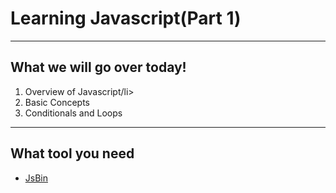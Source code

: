 <!-- Created by Ethan Chiu November, 17, 2015 . Inspired by SoloLearn's Javascript App-->
<b><h1>Learning Javascript(Part 1)</h1></b>
<hr>
<h2>What we will go over today!</h2>
<ol>
    <li>Overview of Javascript/li>
    <li>Basic Concepts</li>
    <li>Conditionals and Loops</li>
</ol>
<hr>
<h2>What tool you need</h2>
<ul>
    <li><a href="http://www.jsbin.com/">JsBin</a></li>
</ul>
